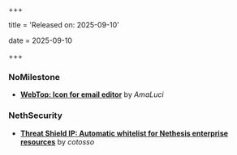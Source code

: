 +++

title = 'Released on: 2025-09-10'

date = 2025-09-10

+++

### NoMilestone

- **[WebTop: Icon for email editor](https://github.com/NethServer/dev/issues/7614)** by *AmaLuci*

### NethSecurity

- **[Threat Shield IP: Automatic whitelist for Nethesis enterprise resources](https://github.com/NethServer/nethsecurity/issues/1364)** by *cotosso*

